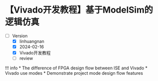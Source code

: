 # 【Vivado开发教程】基于ModelSim的逻辑仿真

- [ ] Version
    * [x] linhuangnan
    * [x] 2024-02-16 
    * [x] Vivado开发教程
    * [ ] review

!!! info
    * The difference of FPGA design flow between ISE and Vivado
    * Vivado use modes
    * Demonstrate project mode design flow features